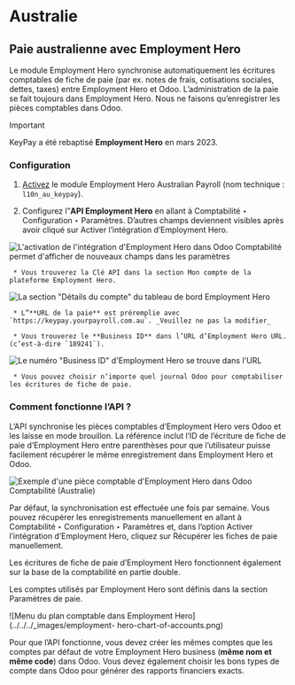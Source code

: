 # Australie

## Paie australienne avec Employment Hero

Le module Employment Hero synchronise automatiquement les écritures comptables
de fiche de paie (par ex. notes de frais, cotisations sociales, dettes, taxes)
entre Employment Hero et Odoo. L’administration de la paie se fait toujours
dans Employment Hero. Nous ne faisons qu’enregistrer les pièces comptables
dans Odoo.

Important

KeyPay a été rebaptisé **Employment Hero** en mars 2023.

### Configuration

  1. [Activez](../../general/apps_modules.html#general-install) le module Employment Hero Australian Payroll (nom technique : `l10n_au_keypay`).

  2. Configurez l”**API Employment Hero** en allant à Comptabilité ‣ Configuration ‣ Paramètres. D’autres champs deviennent visibles après avoir cliqué sur Activer l’intégration d’Employment Hero.

![L'activation de l'intégration d'Employment Hero dans Odoo Comptabilité
permet d'afficher de nouveaux champs dans les
paramètres](../../../_images/employment-hero-integration.png)

     * Vous trouverez la Clé API dans la section Mon compte de la plateforme Employment Hero.

![La section "Détails du compte" du tableau de bord Employment
Hero](../../../_images/employment-hero-myaccount.png)

     * L”**URL de la paie** est préremplie avec `https://keypay.yourpayroll.com.au`. _Veuillez ne pas la modifier_

     * Vous trouverez le **Business ID** dans l’URL d’Employment Hero URL. (c’est-à-dire `189241`).

![Le numéro "Business ID" d'Employment Hero se trouve dans
l'URL](../../../_images/employment-hero-business-id.png)

     * Vous pouvez choisir n’importe quel journal Odoo pour comptabiliser les écritures de fiche de paie.

### Comment fonctionne l’API ?

L’API synchronise les pièces comptables d’Employment Hero vers Odoo et les
laisse en mode brouillon. La référence inclut l’ID de l’écriture de fiche de
paie d’Employment Hero entre parenthèses pour que l’utilisateur puisse
facilement récupérer le même enregistrement dans Employment Hero et Odoo.

![Exemple d'une pièce comptable d'Employment Hero dans Odoo Comptabilité
\(Australie\)](../../../_images/employment-hero-journal-entry.png)

Par défaut, la synchronisation est effectuée une fois par semaine. Vous pouvez
récupérer les enregistrements manuellement en allant à Comptabilité ‣
Configuration ‣ Paramètres et, dans l’option Activer l’intégration
d’Employment Hero, cliquez sur Récupérer les fiches de paie manuellement.

Les écritures de fiche de paie d’Employment Hero fonctionnent également sur la
base de la comptabilité en partie double.

Les comptes utilisés par Employment Hero sont définis dans la section
Paramètres de paie.

![Menu du plan comptable dans Employment Hero](../../../_images/employment-
hero-chart-of-accounts.png)

Pour que l’API fonctionne, vous devez créer les mêmes comptes que les comptes
par défaut de votre Employment Hero business (**même nom et même code**) dans
Odoo. Vous devez également choisir les bons types de compte dans Odoo pour
générer des rapports financiers exacts.


